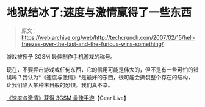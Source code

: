 # 地狱结冰了:速度与激情赢得了一些东西

> 原文：<https://web.archive.org/web/http://techcrunch.com/2007/02/15/hell-freezes-over-the-fast-and-the-furious-wins-something/>

游戏被授予 3GSM 最佳制作手机游戏的称号。

现在，不要抨击游戏或任何东西，它的信用可能是伟大的，但不是有一些可怕的错误吗？我认为*《速度与激情》*是最好的东西，很可能会撕裂整个存在的结构，让我们陷入某种末日般的恐惧。我们真不幸。

[《速度与激情》获得 3GSM 最佳手游](https://web.archive.org/web/20150927232723/http://www.gearlive.com/news/article/fast-furious-wins-best-mobile-game-3gsm-02150226/)【Gear Live】